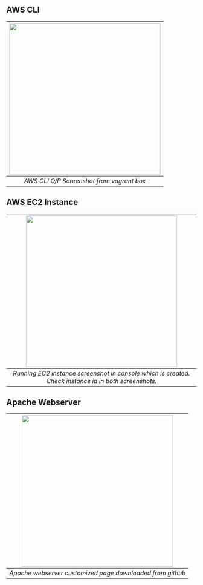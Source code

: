 ## AWS CLI

| <img src="https://github.com/illinoistech-itm/bpatel68/blob/master/itmo-544/Week-04/images/pic1.jpg" alt="" style="width: 400px;"/> |
|:--:| 
| *AWS CLI O/P Screenshot from vagrant box* |


## AWS EC2 Instance

| <img src="https://github.com/illinoistech-itm/bpatel68/blob/master/itmo-544/Week-04/images/pic2.jpg" alt="" style="width: 400px;"/> |
|:--:| 
| *Running EC2 instance screenshot in console which is created. Check instance id in both screenshots.* |


## Apache Webserver

| <img src="https://github.com/illinoistech-itm/bpatel68/blob/master/itmo-544/Week-04/images/pic3.jpg" alt="" style="width: 400px;"/> |
|:--:| 
| *Apache webserver customized page downloaded from github* |